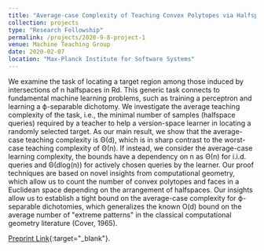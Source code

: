 ```yaml
---
title: "Average-case Complexity of Teaching Convex Polytopes via Halfspace Queries"
collection: projects
type: "Research Fellowship"
permalink: /projects/2020-9-8-project-1
venue: Machine Teaching Group
date: 2020-02-07
location: "Max-Planck Institute for Software Systems"
---
```


We examine the task of locating a target region among those induced by intersections of n halfspaces in Rd. This generic task connects to fundamental machine learning problems, such as training a perceptron and learning a ϕ-separable dichotomy. We investigate the average teaching complexity of the task, i.e., the minimal number of samples (halfspace queries) required by a teacher to help a version-space learner in locating a randomly selected target. As our main result, we show that the average-case teaching complexity is Θ(d), which is in sharp contrast to the worst-case teaching complexity of Θ(n). If instead, we consider the average-case learning complexity, the bounds have a dependency on n as Θ(n) for i.i.d. queries and Θ(dlog(n)) for actively chosen queries by the learner. Our proof techniques are based on novel insights from computational geometry, which allow us to count the number of convex polytopes and faces in a Euclidean space depending on the arrangement of halfspaces. Our insights allow us to establish a tight bound on the average-case complexity for ϕ-separable dichotomies, which generalizes the known O(d) bound on the average number of "extreme patterns" in the classical computational geometry literature (Cover, 1965).

[Preprint Link](https://arxiv.org/abs/2006.14677){:target="_blank"}.

